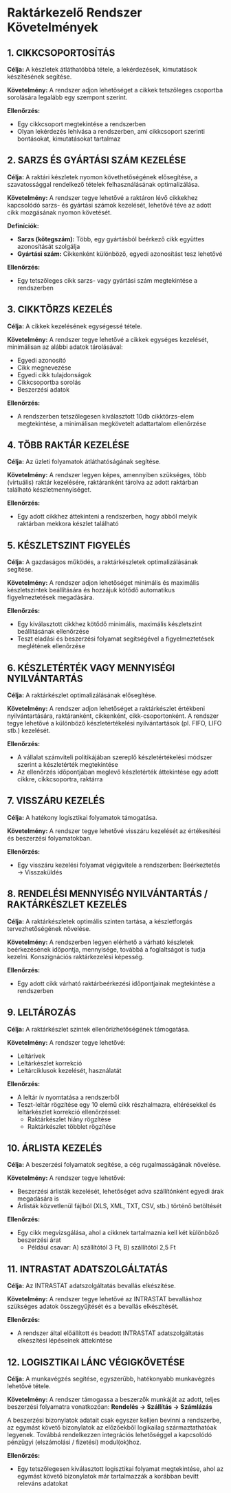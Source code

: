 # Raktárkezelő Rendszer Követelmények

## 1. CIKKCSOPORTOSÍTÁS

**Célja:** A készletek átláthatóbbá tétele, a lekérdezések, kimutatások készítésének segítése.

**Követelmény:** A rendszer adjon lehetőséget a cikkek tetszőleges csoportba sorolására legalább egy szempont szerint.

**Ellenőrzés:**

- Egy cikkcsoport megtekintése a rendszerben
- Olyan lekérdezés lehívása a rendszerben, ami cikkcsoport szerinti bontásokat, kimutatásokat tartalmaz

## 2. SARZS ÉS GYÁRTÁSI SZÁM KEZELÉSE

**Célja:** A raktári készletek nyomon követhetőségének elősegítése, a szavatossággal rendelkező tételek felhasználásának optimalizálása.

**Követelmény:** A rendszer tegye lehetővé a raktáron lévő cikkekhez kapcsolódó sarzs- és gyártási számok kezelését, lehetővé téve az adott cikk mozgásának nyomon követését.

**Definíciók:**

- **Sarzs (kötegszám):** Több, egy gyártásból beérkező cikk együttes azonosítását szolgálja
- **Gyártási szám:** Cikkenként különböző, egyedi azonosítást tesz lehetővé

**Ellenőrzés:**

- Egy tetszőleges cikk sarzs- vagy gyártási szám megtekintése a rendszerben

## 3. CIKKTÖRZS KEZELÉS

**Célja:** A cikkek kezelésének egységessé tétele.

**Követelmény:** A rendszer tegye lehetővé a cikkek egységes kezelését, minimálisan az alábbi adatok tárolásával:

- Egyedi azonosító
- Cikk megnevezése
- Egyedi cikk tulajdonságok
- Cikkcsoportba sorolás
- Beszerzési adatok

**Ellenőrzés:**

- A rendszerben tetszőlegesen kiválasztott 10db cikktörzs-elem megtekintése, a minimálisan megkövetelt adattartalom ellenőrzése

## 4. TÖBB RAKTÁR KEZELÉSE

**Célja:** Az üzleti folyamatok átláthatóságának segítése.

**Követelmény:** A rendszer legyen képes, amennyiben szükséges, több (virtuális) raktár kezelésére, raktáranként tárolva az adott raktárban található készletmennyiséget.

**Ellenőrzés:**

- Egy adott cikkhez áttekinteni a rendszerben, hogy abból melyik raktárban mekkora készlet található

## 5. KÉSZLETSZINT FIGYELÉS

**Célja:** A gazdaságos működés, a raktárkészletek optimalizálásának segítése.

**Követelmény:** A rendszer adjon lehetőséget minimális és maximális készletszintek beállítására és hozzájuk kötődő automatikus figyelmeztetések megadására.

**Ellenőrzés:**

- Egy kiválasztott cikkhez kötődő minimális, maximális készletszint beállításának ellenőrzése
- Teszt eladási és beszerzési folyamat segítségével a figyelmeztetések meglétének ellenőrzése

## 6. KÉSZLETÉRTÉK VAGY MENNYISÉGI NYILVÁNTARTÁS

**Célja:** A raktárkészlet optimalizálásának elősegítése.

**Követelmény:** A rendszer adjon lehetőséget a raktárkészlet értékbeni nyilvántartására, raktáranként, cikkenként, cikk-csoportonként. A rendszer tegye lehetővé a különböző készletértékelési nyilvántartások (pl. FIFO, LIFO stb.) kezelését.

**Ellenőrzés:**

- A vállalat számviteli politikájában szereplő készletértékelési módszer szerint a készletérték megtekintése
- Az ellenőrzés időpontjában meglevő készletérték áttekintése egy adott cikkre, cikkcsoportra, raktárra

## 7. VISSZÁRU KEZELÉS

**Célja:** A hatékony logisztikai folyamatok támogatása.

**Követelmény:** A rendszer tegye lehetővé visszáru kezelését az értékesítési és beszerzési folyamatokban.

**Ellenőrzés:**

- Egy visszáru kezelési folyamat végigvitele a rendszerben: Beérkeztetés → Visszaküldés

## 8. RENDELÉSI MENNYISÉG NYILVÁNTARTÁS / RAKTÁRKÉSZLET KEZELÉS

**Célja:** A raktárkészletek optimális szinten tartása, a készletforgás tervezhetőségének növelése.

**Követelmény:** A rendszerben legyen elérhető a várható készletek beérkezésének időpontja, mennyisége, továbbá a foglaltságot is tudja kezelni. Konszignációs raktárkezelési képesség.

**Ellenőrzés:**

- Egy adott cikk várható raktárbeérkezési időpontjainak megtekintése a rendszerben

## 9. LELTÁROZÁS

**Célja:** A raktárkészlet szintek ellenőrizhetőségének támogatása.

**Követelmény:** A rendszer tegye lehetővé:

- Leltárívek
- Leltárkészlet korrekció
- Leltárciklusok kezelését, használatát

**Ellenőrzés:**

- A leltár ív nyomtatása a rendszerből
- Teszt-leltár rögzítése egy 10 elemű cikk részhalmazra, eltérésekkel és leltárkészlet korrekció ellenőrzéssel:
  - Raktárkészlet hiány rögzítése
  - Raktárkészlet többlet rögzítése

## 10. ÁRLISTA KEZELÉS

**Célja:** A beszerzési folyamatok segítése, a cég rugalmasságának növelése.

**Követelmény:** A rendszer tegye lehetővé:

- Beszerzési árlisták kezelését, lehetőséget adva szállítónként egyedi árak megadására is
- Árlisták közvetlenül fájlból (XLS, XML, TXT, CSV, stb.) történő betöltését

**Ellenőrzés:**

- Egy cikk megvizsgálása, ahol a cikknek tartalmaznia kell két különböző beszerzési árat
  - Például csavar: A) szállítótól 3 Ft, B) szállítótól 2,5 Ft

## 11. INTRASTAT ADATSZOLGÁLTATÁS

**Célja:** Az INTRASTAT adatszolgáltatás bevallás elkészítése.

**Követelmény:** A rendszer tegye lehetővé az INTRASTAT bevalláshoz szükséges adatok összegyűjtését és a bevallás elkészítését.

**Ellenőrzés:**

- A rendszer által előállított és beadott INTRASTAT adatszolgáltatás elkészítési lépéseinek áttekintése

## 12. LOGISZTIKAI LÁNC VÉGIGKÖVETÉSE

**Célja:** A munkavégzés segítése, egyszerűbb, hatékonyabb munkavégzés lehetővé tétele.

**Követelmény:** A rendszer támogassa a beszerzők munkáját az adott, teljes beszerzési folyamatra vonatkozóan: **Rendelés → Szállítás → Számlázás**

A beszerzési bizonylatok adatait csak egyszer kelljen bevinni a rendszerbe, az egymást követő bizonylatok az előzőekből logikailag származtathatóak legyenek. Továbbá rendelkezzen integrációs lehetőséggel a kapcsolódó pénzügyi (elszámolási / fizetési) modul(ok)hoz.

**Ellenőrzés:**

- Egy tetszőlegesen kiválasztott logisztikai folyamat megtekintése, ahol az egymást követő bizonylatok már tartalmazzák a korábban bevitt releváns adatokat
